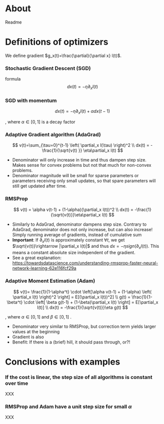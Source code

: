 # About

Readme

# Definitions of optimizers

We define gradient $g_x(t)=\frac{\partial}{\partial x} l(t)$.

### Stochastic Gradient Descent (SGD)

formula
$$
dx(t)= - \eta \partial_x l(t)
$$

### SGD with momentum

$$
dx(t)= - \eta\partial_x l(t) + \alpha dx(t-1)
$$

, where $\alpha\in[0,1]$ is a decay factor

### Adaptive Gradient algorithm (AdaGrad)

$$
v(t)=\sum_{\tau=0}^{t-1} \left( \partial_x l(\tau) \right)^2
\\
dx(t) = -\frac{1}{\sqrt{v(t) }} \eta\partial_x l(t)
$$

- Denominator will only increase in time and thus dampen step size. Makes sense for convex problems but not that much for non-convex problems.
- Denominator magnitude will be small for sparse parameters or parameters receiving only small updates, so that spare parameters will still get updated after time.

### RMSProp

$$
v(t) = \alpha v(t-1) + (1-\alpha)(\partial_x l(t))^2
\\
dx(t) = -\frac{1}{\sqrt{v(t)}}\eta\partial_x l(t)
$$

- Similarly to AdaGrad, denominator dampens step size. Contrary to AdaGrad, denominator does not only increase, but can also increase! Simply running average of gradients, instead of cumulative sum
- **Important**: If $\partial_x l(t)$ is approximately constant $\forall t$, we get  $\sqrt{v(t)}\rightarrow |\partial_x l(t)|$ and thus  $dx=-\eta sign(\partial_x l(t))$. This means a constant absolute size independent of the gradient.
- See a great explanation: https://towardsdatascience.com/understanding-rmsprop-faster-neural-network-learning-62e116fcf29a

### Adaptive Moment Estimation (Adam)

$$
v(t)= \frac{1}{1-\alpha^t} \cdot \left[\alpha v(t-1) + (1-\alpha) \left( \partial_x l(t) \right)^2 \right] = E[(\partial_x l(t))^2]
\\
g(t) = \frac{1}{1-\beta^t} \cdot \left[ \beta g(t-1) + (1-\beta)\partial_x l(t) \right] = E[\partial_x l(t)]
\\
dx(t) = -\frac{1}{\sqrt{v(t)}}\eta g(t)
$$

, where $\alpha\in[0,1]$ and $\beta\in[0,1]$ .

- Denominator very similar to RMSProp, but correction term yields larger values at the beginning
- Gradient is also 
- Benefit: If there is a (brief) hill, it should pass through, or?!





# Conclusions with examples

### If the cost is linear, the step size of all algorithms is constant over time

XXX

### RMSProp and Adam have a unit step size for small $\alpha$ 

XXX